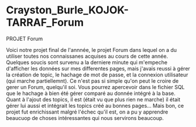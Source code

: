 # Crayston_Burle_KOJOK-TARRAF_Forum

PROJET Forum

Voici notre projet final de l'annnée, le projet Forum dans lequel on a du utiliser toutes nos connaissanes acquises au cours de cette année.
Quelques soucis sont survenu a la derniere minute qui m'empeche d'afficher les données sur mes differentes pages, mais j'avais reussi à gérer la création de topic, le hachage de mot de passe, et la connexion utilisateur (qui marche partiellemnt).
Ce n'est pas si simple qu'on peut le croire de gerer un Forum, quelqu'il soi.
Vous pourrez apercevoir dans le fichier SQL que le hachage à bien été gérer comparé au donnée intégré à la base.
Quant à l'ajout des topics, il est (était vu que plus rien ne marche) il était gérer lui aussi et intégrait les topics créé au bonnes pages...
Mais bon, ce projet fut enrichissant malgré l'échec qu'il est, on a pu y apprendre beaucuop de choses intéressantes qui nous servirons beaucoup.
